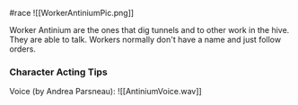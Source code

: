 #race
![[WorkerAntiniumPic.png]]

Worker Antinium are the ones that dig tunnels and to other work in the hive. They are able to talk.
Workers normally don't have a name and just follow orders.

### Character Acting Tips

Voice (by Andrea Parsneau):
![[AntiniumVoice.wav]]